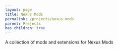 ```yaml
---
layout: page
title: Nexus Mods
permalink: /projects/nexus-mods
parent: Projects
has_children: true
---
```


A collection of mods and extensions for Nexus Mods
